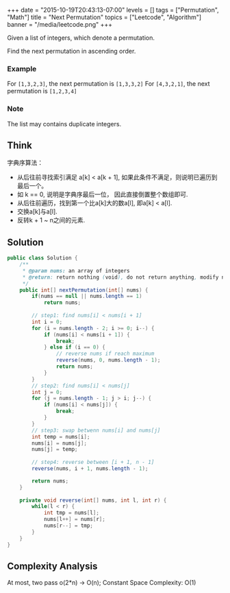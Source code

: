 +++
date = "2015-10-19T20:43:13-07:00"
levels = []
tags = ["Permutation", "Math"]
title = "Next Permutation"
topics = ["Leetcode", "Algorithm"]
banner = "/media/leetcode.png"
+++

Given a list of integers, which denote a permutation.

Find the next permutation in ascending order.
 <!--more-->

### Example
For `[1,3,2,3]`, the next permutation is `[1,3,3,2]`
For `[4,3,2,1]`, the next permutation is `[1,2,3,4]`

### Note
The list may contains duplicate integers.

## Think
字典序算法：

- 从后往前寻找索引满足 a[k] < a[k + 1], 如果此条件不满足，则说明已遍历到最后一个。
- 如 k == 0, 说明是字典序最后一位， 因此直接倒置整个数组即可.
- 从后往前遍历，找到第一个比a[k]大的数a[l], 即a[k] < a[l].
- 交换a[k]与a[l].
- 反转k + 1 ~ n之间的元素.

## Solution
```java
public class Solution {
    /**
     * @param nums: an array of integers
     * @return: return nothing (void), do not return anything, modify nums in-place instead
     */
    public int[] nextPermutation(int[] nums) {
        if(nums == null || nums.length == 1)
            return nums;
        
        // step1: find nums[i] < nums[i + 1]
        int i = 0;
        for (i = nums.length - 2; i >= 0; i--) {
            if (nums[i] < nums[i + 1]) {
                break;
            } else if (i == 0) {
                // reverse nums if reach maximum
                reverse(nums, 0, nums.length - 1);
                return nums;
            }
        }
        // step2: find nums[i] < nums[j]
        int j = 0;
        for (j = nums.length - 1; j > i; j--) {
            if (nums[i] < nums[j]) {
                break;
            }
        }
        // step3: swap betwenn nums[i] and nums[j]
        int temp = nums[i];
        nums[i] = nums[j];
        nums[j] = temp;
        
        // step4: reverse between [i + 1, n - 1]
        reverse(nums, i + 1, nums.length - 1);

        return nums;
    }
    
    private void reverse(int[] nums, int l, int r) {
        while(l < r) {
            int tmp = nums[l];
            nums[l++] = nums[r];
            nums[r--] = tmp;
        }
    }
}
```

## Complexity Analysis
At most, two pass o(2*n) -> O(n); Constant Space Complexity: O(1) 



